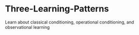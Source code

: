 # Three-Learning-Patterns
Learn about classical conditioning, operational conditioning, and observational learning
